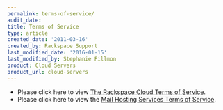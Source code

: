 ```yaml
---
permalink: terms-of-service/
audit_date:
title: Terms of Service
type: article
created_date: '2011-03-16'
created_by: Rackspace Support
last_modified_date: '2016-01-15'
last_modified_by: Stephanie Fillmon
product: Cloud Servers
product_url: cloud-servers
---
```


-   Please click here to view [The Rackspace Cloud Terms of
    Service](http://www.rackspace.com/cloud/legal/).
-   Please click here to view the [Mail Hosting Services Terms of
    Service](http://www.rackspace.com/information/legal/mailterms.php).


